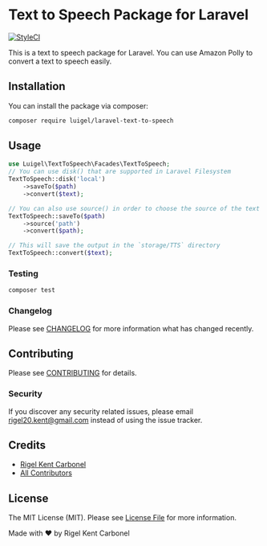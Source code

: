 # Text to Speech Package for Laravel
[![StyleCI](https://github.styleci.io/repos/264186668/shield?branch=master)](https://github.styleci.io/repos/264186668)
<!-- [![Latest Version on Packagist](https://img.shields.io/packagist/v/luigel/laravel-amazon-polly.svg?style=flat-square)](https://packagist.org/packages/luigel/laravel-amazon-polly)
[![Build Status](https://img.shields.io/travis/luigel/laravel-amazon-polly/master.svg?style=flat-square)](https://travis-ci.org/luigel/laravel-amazon-polly)
[![Quality Score](https://img.shields.io/scrutinizer/g/luigel/laravel-amazon-polly.svg?style=flat-square)](https://scrutinizer-ci.com/g/luigel/laravel-amazon-polly)
[![Total Downloads](https://img.shields.io/packagist/dt/luigel/laravel-amazon-polly.svg?style=flat-square)](https://packagist.org/packages/luigel/laravel-amazon-polly) -->

This is a text to speech package for Laravel. You can use Amazon Polly to convert a text to speech easily.

## Installation

You can install the package via composer:

```bash
composer require luigel/laravel-text-to-speech
```

## Usage

``` php
use Luigel\TextToSpeech\Facades\TextToSpeech;
// You can use disk() that are supported in Laravel Filesystem
TextToSpeech::disk('local')
    ->saveTo($path)
    ->convert($text);
```
``` php
// You can also use source() in order to choose the source of the text to be converted
TextToSpeech::saveTo($path)
    ->source('path')
    ->convert($path);
```
``` php
// This will save the output in the `storage/TTS` directory
TextToSpeech::convert($text);
```

### Testing

``` bash
composer test
```

### Changelog

Please see [CHANGELOG](CHANGELOG.md) for more information what has changed recently.

## Contributing

Please see [CONTRIBUTING](CONTRIBUTING.md) for details.

### Security

If you discover any security related issues, please email rigel20.kent@gmail.com instead of using the issue tracker.

## Credits

- [Rigel Kent Carbonel](https://github.com/luigel)
- [All Contributors](../../contributors)

## License

The MIT License (MIT). Please see [License File](LICENSE.md) for more information.

Made with ❤️ by Rigel Kent Carbonel